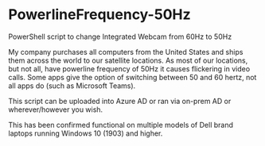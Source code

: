 # PowerlineFrequency-50Hz
PowerShell script to change Integrated Webcam from 60Hz to 50Hz

My company purchases all computers from the United States and ships them across the world to our satellite locations. As most of our locations, but not all, have powerline frequency of 50Hz it causes flickering in video calls. Some apps give the option of switching between 50 and 60 hertz, not all apps do (such as Microsoft Teams). 

This script can be uploaded into Azure AD or ran via on-prem AD or wherever/however you wish. 

This has been confirmed functional on multiple models of Dell brand laptops running Windows 10 (1903) and higher. 
